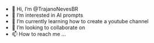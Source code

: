 - 👋 Hi, I’m @TrajanoNevesBR
- 👀 I’m interested in AI prompts
- 🌱 I’m currently learning how to create a youtube channel
- 💞️ I’m looking to collaborate on 
- 📫 How to reach me ...

<!---
TrajanoNevesBR/TrajanoNevesBR is a ✨ special ✨ repository because its `README.md` (this file) appears on your GitHub profile.
You can click the Preview link to take a look at your changes.
--->
